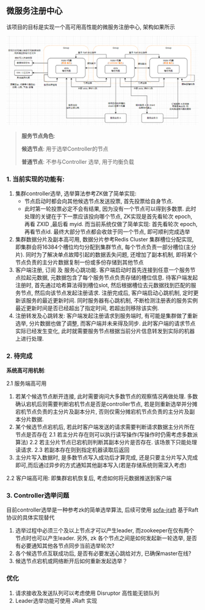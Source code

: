 

## 微服务注册中心

该项目的目标是实现一个高可用高性能的微服务注册中心, 架构如果所示

![image-20231206115526330](README.assets/image-20231206115526330.png)

> **服务节点角色**:
>
> **候选节点**: 用于选举Controller的节点
>
> **普通节点**: 不参与Controller 选举, 用于均衡负载



### 1. 当前实现的功能有:

1. 集群controller选举, 选举算法参考ZK做了简单实现:
   - 节点启动时都会向其他候选节点发送投票, 首先投票给自身节点. 
   - 此时第一轮投票必定不会有结果, 因为没有一个节点可以得到多数票. 此时处理的关键在于下一票应该投向哪个节点, ZK实现是首先看轮次 epoch, 再看 ZXID ,最后看 myid. 而当前系统仅做了简单实现: 首先看轮次 epoch, 再看节点id. 最终大部分节点都会收敛于同一个节点, 即可顺利完成选举
2. 集群数据分片及副本高可用, 数据分片参考Redis Cluster 集群槽位分配实现, 即集群会将16384个槽位均匀分配到集群节点, 每个节点负责一部分槽位(主分片). 同时为了解决单点故障引起的数据丢失问题, 还增加了副本机制, 即将某个节点负责的主分片数据复制一份或多份存储到其他节点
3. 客户端注册, 订阅 及 服务心跳功能. 客户端启动时首先连接到任意一个服务节点拉起元数据, 元数据包含了每个服务节点负责存储的槽位信息. 待客户端发起注册时, 首先通过哈希算法得到槽位slot, 然后根据槽位去元数据找到匹配的服务节点, 然后向该节点发起注册请求. 注册完成后, 客户端启动心跳机制, 定时更新该服务的最近更新时间. 同时服务器有心跳机制, 不断检测注册表的服务实例最近更新时间是否已经超出了指定时间, 若超出则移除该实例. 
4. 注册转发及心跳转发: 客户端发起注册请求到服务端时, 有可能是集群做了重新选举, 分片数据也做了调整, 而客户端并未来得及同步. 此时客户端的请求节点实际已经发生变化, 此时就需要服务节点根据当前分片信息转发到实际的机器上进行处理.

### 2. 待完成

**系统高可用机制**:

2.1 服务端高可用

1. 若某个候选节点断开连接, 此时需要询问大多数节点的观察情况再做处理. 多数确认宕机后则需要判断宕机节点是否是controller节点, 若是则重新选举并分摊宕机节点负责的主分片及副本分片, 否则仅需分摊宕机节点负责的主分片及副本分片数据.
2. 某个候选节点宕机后, 若此时客户端发送的请求需要判断请求数据主分片所在节点是否存在
   2.1 若主分片存在则可以执行读写操作(写操作时仍需考虑多数派算法)
   2.2 若主分片节点已宕机则判断其副本分片是否存在. 该场景下只能处理读请求.
   2.3 若副本存在则到指定机器读取后返回
4. 主分片写入数据时, 是多数节点写入成功后才算完成, 还是只要主分片写入完成即可,而后通过异步的方式通知其他副本写入(若是存储系统则需深入考虑)

2.2 客户端高可用: 即集群宕机恢复后, 考虑如何将元数据推送到客户端



### 3. Controller选举问题

目前controller选举是一种参考zk的简单选举算法, 后续可使用 [sofa-jraft](https://github.com/sofastack/sofa-jraft) 基于Raft协议的具体实现替代
1. 选举过程中必须三个及以上节点才可以产生leader, 而zookeeper在仅有两个节点时也可以产生leader.
另外, zk 各个节点之间是如何发起新一轮选举, 是否有必要通知其他各节点同步当前选举轮次?
2. 各个候选节点互联成功后, 是否有必要发送心跳给对方, 已确保master在线?
3. 候选节点宕机或网络断开后如何重新发起选举？

### 优化
1. 请求接收及发送队列可以考虑使用 Disruptor 高性能无锁队列
2. Leader选举功能可使用 JRaft 实现
